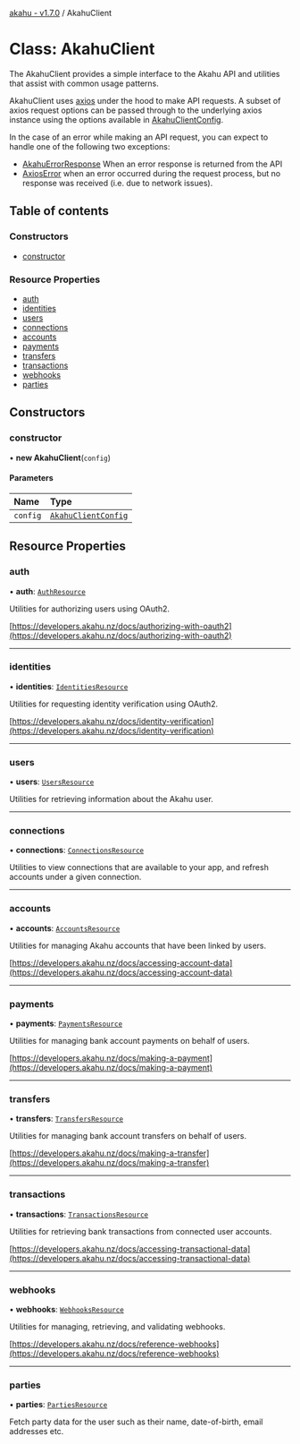 [akahu - v1.7.0](../README.md) / AkahuClient

# Class: AkahuClient

The AkahuClient provides a simple interface to the Akahu API and utilities
that assist with common usage patterns.

AkahuClient uses [axios](https://axios-http.com/docs/intro) under the hood to make
API requests. A subset of axios request options can be passed through to the underlying axios
instance using the options available in [AkahuClientConfig](../README.md#akahuclientconfig).

In the case of an error while making an API request, you can expect to handle one of the
following two exceptions:

- [AkahuErrorResponse](AkahuErrorResponse.md) When an error response is returned from the API
- [AxiosError](https://github.com/axios/axios/blob/v0.21.1/index.d.ts#L85) when an error
   occurred during the request process, but no response was received (i.e. due to network issues).

## Table of contents

### Constructors

- [constructor](AkahuClient.md#constructor)

### Resource Properties

- [auth](AkahuClient.md#auth)
- [identities](AkahuClient.md#identities)
- [users](AkahuClient.md#users)
- [connections](AkahuClient.md#connections)
- [accounts](AkahuClient.md#accounts)
- [payments](AkahuClient.md#payments)
- [transfers](AkahuClient.md#transfers)
- [transactions](AkahuClient.md#transactions)
- [webhooks](AkahuClient.md#webhooks)
- [parties](AkahuClient.md#parties)

## Constructors

### constructor

• **new AkahuClient**(`config`)

#### Parameters

| Name | Type |
| :------ | :------ |
| `config` | [`AkahuClientConfig`](../README.md#akahuclientconfig) |

## Resource Properties

### auth

• **auth**: [`AuthResource`](AuthResource.md)

Utilities for authorizing users using OAuth2.

[https://developers.akahu.nz/docs/authorizing-with-oauth2](https://developers.akahu.nz/docs/authorizing-with-oauth2)

___

### identities

• **identities**: [`IdentitiesResource`](IdentitiesResource.md)

Utilities for requesting identity verification using OAuth2.

[https://developers.akahu.nz/docs/identity-verification](https://developers.akahu.nz/docs/identity-verification)

___

### users

• **users**: [`UsersResource`](UsersResource.md)

Utilities for retrieving information about the Akahu user.

___

### connections

• **connections**: [`ConnectionsResource`](ConnectionsResource.md)

Utilities to view connections that are available to your app, and refresh
accounts under a given connection.

___

### accounts

• **accounts**: [`AccountsResource`](AccountsResource.md)

Utilities for managing Akahu accounts that have been linked by users.

[https://developers.akahu.nz/docs/accessing-account-data](https://developers.akahu.nz/docs/accessing-account-data)

___

### payments

• **payments**: [`PaymentsResource`](PaymentsResource.md)

Utilities for managing bank account payments on behalf of users.

[https://developers.akahu.nz/docs/making-a-payment](https://developers.akahu.nz/docs/making-a-payment)

___

### transfers

• **transfers**: [`TransfersResource`](TransfersResource.md)

Utilities for managing bank account transfers on behalf of users.

[https://developers.akahu.nz/docs/making-a-transfer](https://developers.akahu.nz/docs/making-a-transfer)

___

### transactions

• **transactions**: [`TransactionsResource`](TransactionsResource.md)

Utilities for retrieving bank transactions from connected user accounts.

[https://developers.akahu.nz/docs/accessing-transactional-data](https://developers.akahu.nz/docs/accessing-transactional-data)

___

### webhooks

• **webhooks**: [`WebhooksResource`](WebhooksResource.md)

Utilities for managing, retrieving, and validating webhooks.

[https://developers.akahu.nz/docs/reference-webhooks](https://developers.akahu.nz/docs/reference-webhooks)

___

### parties

• **parties**: [`PartiesResource`](PartiesResource.md)

Fetch party data for the user such as their name, date-of-birth, email
addresses etc.
